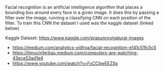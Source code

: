 Facial recognition is an artificial intelligence algorithm that places a bounding box around every face in a given image. It does this by passing a filter over the image, running a classifying CNN on each position of the filter. To train this CNN the dataset I used was the kaggle dataset (linked below)

Kaggle Dataset: https://www.kaggle.com/prasunroy/natural-images

- https://medium.com/analytics-vidhya/facial-recognition-e141c51fc5c5
- https://timucin1erbas.medium.com/computers-are-watching-43ece53ad1e4
- https://www.youtube.com/watch?v=FxCCbwEEZSs
